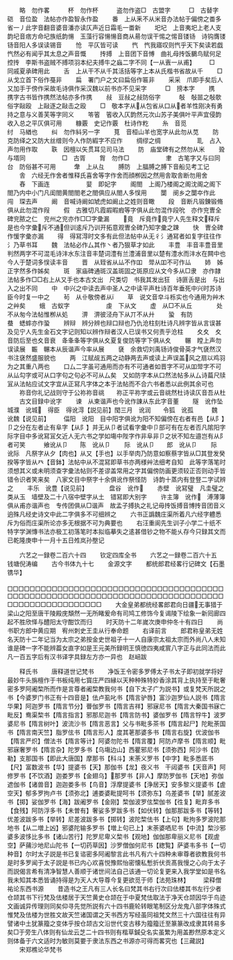<!-- { "loadSidebar": true } -->
　　略　勿作畧　　　杯　勿作杯　　　盗勿作盗□　古盟字　　　□　古替字　　　硙　音位盈　法帖亦作盈智永作盈
　　番　上从釆不从米音办法帖于偏傍之畨多省一丿此字音翻音婆音潘亦读仄声近日霜毛一畨新
　　圯圮　上音夷圯上老人支韵圮音痞方命圮族纸韵愓　玉藻行容愓愓音商从昜勿误干惕之惕音镂钖　诗钩膺镂钖音阳人多误读锡音
　　怆　平仄皆可读
　　忾　忾我寤叹则忾乎天下矣读若戯　忾然必有闻乎其太息之声音慨
　　抟搏　上音团下音愽　曲礼母抟饭鵩鸟赋何足控抟　李斯书盗贼不搏项羽本纪夫搏牛之蝱二字不同【一从叀一从甫】
　　□　同戚夏承碑用此
　　舌　上从干不从千其活括等字上本从氏楷书省故从千
　　□　从戈立首下俗作戞非
　　扁　署门户之文曰扁俗作匾非
　　采采　爪即手矣后人又加手于傍作采故毛诗俱作采汉魏以前书亦不见采字　　　□　搒本字
　　携　携字古书皆作携然法帖亦多作携
　　敊　豆敊之敊防俗字　　　敧　敧噐之敧欹俗字敺殴　上敺逐之敺击之殴
　　□　敬本字从从包省从口从者羊性刚决有勇持之意与义善芙等字同义
　　笭箵　箵收入仄韵然元次山苏子美俱叶平声宜侵韵收入总之平仄俱可用
　　糠覈　史记作覈　杜诗作籺
　　糸　音觅　　　　　　　纣　马緧也
　　纠　勿作紏另一字
　　萈　音桓山羊也宽字从此勿从苋
　　防　克防绎之又防大丝缯则今人作防縀字不应作
　　绸缪之绸　　　　　　耴　占入声勿用作取
　　聅　因檀以矢贯耳见司马法
　　防　庙堂碑有之然勿从米
　　聓　与壻同　　　　　　□　古胥
　　胷　勿作□　　　　　　聿　古笔字又与曰同台　防俗甚不可用　　　舝　上从彑
　　膊防　上腷膊之膊下音船见考工记
　　舎　六经无作舍者惟释氏喜舍等字作舍而顔栁因之然用舎取舎断勿用舍
　　舂　下画连　　　　　　婓　即妃字
　　阁閤　上阁乃楼阁之阁沈阁之阁下閤乃内中小门凡闺閤黄閤閤老之閤俱应从閤人多悮用
　　闅　阌乡之闅夲作此　　闯　琛去声
　　阚　音喊诗阚如虓虎如阚止之姓则音瞰
　　段　音断凡锻錬锻脩俱从此勿混作叚
　　假　古雅切凡霞嘏暇瘕等字俱从此勿混作段吮　亦作兖曺全碑兖脓之仁　兖州之兖亦作□□字彚漏
　　竟　斥竟作竟宁人先生释文释斥是也今字彚斥不通但训逺斥乃训开拓意观曺全碑乃知字彚之踈
　　快　曺全碑作愋字彚亦漏
　　得　得冩淂时文多有此但法帖中从无彳氵通冩者如复字往往作氵乃草书耳
　　魏　法帖必作厶其作丶者乃狠草才如此
　　丰豊　丰音丰豊音里判然两字不可混毛诗沣水东注音丰楚词澧有兰澧浦音里以楚有澧水而沣水在闗中也今人于楚词多悮读丰音
　　晋　从臸省从厸不作吅　斝从吅不可作厸
　　姉　姊正字然多作姊矣
　　斑　家庙碑通斑汉盖斑固之斑原应从文今多从□隶　亦作隷法帖多作□□右上从又手也本古文出　尺类切　书我其发出狂　诗匪舌是出　与出入之出不同
　　中　中兴之中读去声中圣人之中读平声杜诗百年垂死中兴时苏诗臣今时复一中之
　　茍　从卝敬傍者从
　　草　说文音皁斗栎实也今通用为艸木之艸矣
　　蛾　古蚁字　　　　　　虔　下从文
　　虚　从□不从丘　　　　处　不从匆今法帖惟栁从処
　　淠　淠彼泾舟下从丌不从廾
　　蛩　有防　　　　　　蛬　蟋蟀亦作蛩
　　辨辩　辨分辨也辩口辩也乃仇沧柱刻杜诗凡辨字皆从言误甚及见宁人先生金石文字记则知以辨作辩者汉人已误书又何责乎沧柱
　　夊夊　夊音防后至也夊音衰　夅夆夆等字俱从夊夏复俊防等字下俱从夊
　　冁　瞠上声勿误读展　辴　冁本从辰谐声今率从展
　　褎　余救切刘禹钖诗俊骨英才气褎然汉书注褎然盛服貌也
　　两　江赋觇五两之动静两去声或读上声误盖风之扇以鸡羽为之其重八两也
　　口厶二字虽可通用而亦有不可通者如晋字不可从吅斝字不可从厸勾字或可从口字句之句必不可从厶矣　又如防字本从口然法帖多从厶诗萹尺牍冝从法帖应试文字宜从正冩凡字体之本于法帖而不合六书者悉以此例其余可也
　　祢音你礼记战则守于公祢祢音祧　　祢正平祢字或云音祧然杜诗读仄音吾从杜
　　古文目録中讹字
　　谏　从柬谐声也今讹作諌从东此字音董
　　隧　讹作坠　　城濮　讹城　得臣　得讹淂【説见前】閠三月　讹润　　令狐　讹孤　　　魏　讹魏【说见前】
　　偪阳　讹阳　目中阳字俱讹为阳不知偏傍在右者有邑【从阝】卩之分在左者止有阜字【从阝】并无从卩者试看字彚中卩部可有在左者否凡隂阳字际字目中多讹冩冝攵近人无六书之学如塲中陛字作非阜非卩之状不知左邉岂有从阝者可笑　　　飨讹从卩　　陈　讹从卩
　　际　讹从卩　　郎　讹从卩
　　际　讹际　凡祭字从夕【肉也】从又【手也】以手举肉乃防意如察蔡字皆从□其登发癸揆等字皆从癶【音鉢】法帖中从不混冩即草书亦两様艸法细考自知　此等字落笔时须想其义或未明须查字彚法帖则不差谬盖常用之字其偏傍防画更须较正否则动手皆错令识者笑来矣　八家文目中祭字十余俱讹作祭怪防　诗韵十蒸内有登豋二字试辨之
　　丰乐　讹豊【说见前】　　　　盘谷　讹作
　　赤壁　讹冩璧　凡圭璧之类从玉　墙壁及二十八宿中壁字从土　错冩即大别字
　　许主簿　讹作　溥薄簿俱从甫亦谐声也　专传团俱从□谐声　故孟子搏执之礼记毋抟饭搏音博抟音团音义逈殊凡经史诗文中此二字俱多不可细辨之
　　六书正譌魏庄渠所着凡六经字軆悉斥为俗而庄渠所论亦多无根据不可为典要也
　　右汪重阆先生训子小学二十纸不特字学渊慱书法亦极工初落笔时本拟临摹失之逺甚借钞之物不能乆存今只録其文而已乾隆庚申十一月十五日夝岚孙壂记





　　六艺之一録卷二百六十四
　　钦定四库全书
　　六艺之一録卷二百六十五　　钱塘倪涛编
　　古今书体九十七
　　金源文字
　　都统郎君经畧行记碑文【石墨镌华】
　　□□□□□□□□□□□□□□□□□□□□□□□□□□□□□□□□□□□□□□□□□□□□□□□□□□□□□□□□□□□□□□□□□□□□□□□□□□□□□□□□□□□□□□□□□□□□□□□
　　大金皇弟都统经畧郎君向日疆无事猎于梁山之阳至唐干陵殿庑頽然一无所睹爰命有司鸠工修饰今复谒陵下绘象一新囘廊四起不胜欣怿与醴阳太守酣饮而归
　　时天防十二年嵗次庚申仲冬十有四日
　　尚书职方郎中黄应期　宥州刺史王圭从行奉命题
　　右译前言
　　郎君称皇弟无姓名天防十二年记当为太宗之弟按金史世祖子十一人自康宗太祖太宗而外尚八人未知谁是碑一字不能辨葢女直字如是王元美所録明王慎徳四夷咸賔八字正与此同法而此凡一百五字后有汉书译字具録左方亦一异也　赵崡跋








　　释氏书
　　唐释道世记梵书
　　净饭王令密多罗傅太子书太子即初就学将好最妙牛头旃檀作于书板纯用七寳庄严四縁以天种种殊特妙香涂其背上执持至于毗奢密多罗阿阇棃所而作是言尊者阇棃教我何书【自下太子广为説书】或复梵天所説之书【今婆罗门书正有十四音是】佉卢虱叱书【隋言驴唇】富沙迦罗仙人説书【隋言华果】阿迦罗书【隋言节分】瞢伽罗书【隋言吉祥】邪寐尼书【隋言大秦国书寐亡毗反】鸯渠棃书【隋言指言】邪那尼迦书【隋言防书】婆伽罗书【隋言牸牛】波罗婆尼书【隋言树叶】波流沙书【隋言恶言】父与书毗多茶书【隋言起尸】陀毗荼国书【隋言南天竺】脂罗伭书【隋言形人】度其荖那婆多书【隋言右旋】优波伽书【隋言严炽】僧法书【隋言等计】阿婆勿陀书【隋言覆】阿防卢摩书【隋言顺】毗邪寐奢罗书【隋言杂】陀罗多书【乌塲边山】西瞿邪尼书【须弥西】阿沙书【防勒】支那国书【即此大唐国】摩那书【科斗】末荼义罗书【中字】毗多悉厎书【尺】富数波书【华】提婆书【天】那伽书【龙】夜义书　干闼婆书【天音声】阿修罗书【不饮酒】迦娄罗书【金翅乌】那罗书【非人】摩防罗伽书【天地】弥伽遮伽书【诸兽音】迦迦娄多书【鸟音】浮摩提婆书【浄居天】安多黎义提婆书【虗空天】郁多罗拘卢书【须弥北】逋娄婆毗提呵书【须弥东】乌差婆书【举】腻差波书【掷】娑伽罗书【海】跋阇罗书【金刚】棃伽波罗伭棃伽书【徃复】毗弃多书【食残】阿防浮多书【未曽有】奢娑多罗跋多书【如伏转】伽那那跋多书【等转】优差波跋多书【举转】尼差波跋多书【掷转】波陀棃佉书【上句】毗拘多罗波陀那地书【从二増上凶】邪婆陀输多罗书【増上句已上】末荼婆哂尼书【中流】棃沙邪婆多波恀比多书【诸山苦行】陀罗尼卑义棃书【观地】伽伽那卑丽义尼书【观虗空】萨蒱沙地尼山陀书【一切药草因】沙罗僧伽何尼书【緫覧】萨婆韦多书【一切种音】尔时太子説是书已复谘密多阿阇黎言此书凡有六十四种未审尊者欲教我何书是时多罗闻于太子説是书已内心欢喜悦豫熙怡密懐私慙折伏贡髙我慢之心向于太子而説偈言希有清净智慧人善顺于诸世间法自己该通一切论复更来入我学堂如是书名我未知其本悉皆诵持得是为天人大导尊今复更欲觅于师【法苑珠林】
　　梁释僧祐论东西书源
　　昔造书之王凡有三人长名曰梵其书右行次曰佉楼其书左行少者仓颉其书下行梵及佉楼居于天竺黄史仓颉在于中夏梵佉取法于净天仓颉因华于鸟迹文画诚异传理则同矣仰寻先觉所説有六十四书鹿轮转眼笔制区分龙鬼八部字体殊式惟梵及佉楼为世胜文故天竺诸国谓之天书西方写经虽同祖梵文然三十六国往往有异譬诸中土犹篆籀之变体乎按仓颉古文沿世代变古移为籀籀迁至篆篆改成隶其转易多矣□于旁生八体则有仙龙云芝二十四书则有楷草鍼殳名实虽繁为用盖尠然原本定义则体备于六文适时为敏则莫要于隶法东西之书源亦可得而畧究也【三藏説】
　　宋郑樵论华梵书
